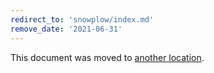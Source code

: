 ```yaml
---
redirect_to: 'snowplow/index.md'
remove_date: '2021-06-31'
---
```

This document was moved to [another location](snowplow/index.md).
<!-- This redirect file can be deleted after 2021-06-31. -->
<!-- Before deletion, see: https://docs.gitlab.com/ee/development/documentation/#move-or-rename-a-page -->
